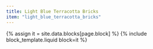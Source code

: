 ```yaml
---
title: Light Blue Terracotta Bricks
item: "light_blue_terracotta_bricks"
---
```


{% assign it = site.data.blocks[page.block] %}
{% include block_template.liquid block=it %}

